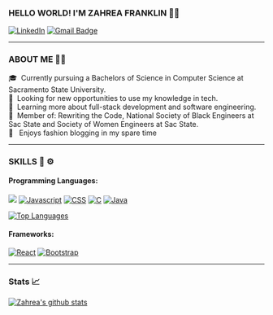 ### HELLO WORLD! I'M ZAHREA FRANKLIN 👋🏽


[![LinkedIn](https://img.shields.io/badge/linkedin-%230077B5.svg?&style=for-the-badge&logo=linkedin&logoColor=white)](https://www.linkedin.com/in/zahrea-franklin/)
[![Gmail Badge](https://img.shields.io/badge/gmail-c14438?style=for-the-badge&logo=Gmail&logoColor=white&link=mailto:zahrea.franklin@gmail.com)](mailto:zahrea.franklin@gmail.com)


____________________________________________________________________

###  ABOUT ME 👩🏽
 🎓  &nbsp;Currently pursuing a Bachelors of Science in Computer Science at Sacramento State University.<br>
 🔭  &nbsp;Looking for new opportunities to use my knowledge in tech.<br>
📓  &nbsp;Learning more about full-stack development and software engineering.<br>
 👯  &nbsp;Member of: Rewriting the Code, National Society of Black Engineers at Sac State and Society of Women Engineers at Sac State.<br>
 🖤  &nbsp; Enjoys fashion blogging in my spare time

____________________________________________________________________

### SKILLS 🔧 ⚙️
<h4>Programming Languages:</h4>

[![](https://img.shields.io/badge/html5%20-%23E34F26.svg?&style=for-the-badge&logo=html5&logoColor=white%22)](https://github.com/zahreafranklin/)
[![Javascript](https://img.shields.io/badge/javascript%20-%23323330.svg?&style=for-the-badge&logo=javascript&logoColor=%23F7DF1E)](https://github.com/zahreafranklin/)
[![CSS](https://img.shields.io/badge/css3%20-%231572B6.svg?&style=for-the-badge&logo=css3&logoColor=white)](https://github.com/zahreafranklin/)
[![C](https://img.shields.io/badge/c%20-%2300599C.svg?&style=for-the-badge&logo=c&logoColor=white)](https://github.com/zahreafranklin/)
[![Java](https://img.shields.io/badge/java-%23ED8B00.svg?&style=for-the-badge&logo=java&logoColor=white)](https://github.com/zahreafranklin/)

[![Top Languages](https://github-readme-stats.vercel.app/api/top-langs/?username=zahreafranklin)](https://github.com/zahreafranklin/github-readme-stats)


<h4>Frameworks:</h4>

[![React](https://img.shields.io/badge/react%20-%2320232a.svg?&style=for-the-badge&logo=react&logoColor=%2361DAFB)](https://github.com/zahreafranklin/)
[![Bootstrap](https://img.shields.io/badge/bootstrap%20-%23563D7C.svg?&style=for-the-badge&logo=bootstrap&logoColor=white)](https://github.com/zahreafranklin/)
____________________________________________________________________
### Stats 📈

[![Zahrea's github stats](https://github-readme-stats.vercel.app/api?username=zahreafranklin&show_icons=true&theme=graywhite)](https://github.com/zahreafranklin/github-readme-stats)
